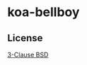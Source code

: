 # koa-bellboy

## License

[3-Clause BSD](https://github.com/imcrazytwkr/koa-switch-vhost/blob/master/LICENSE)
